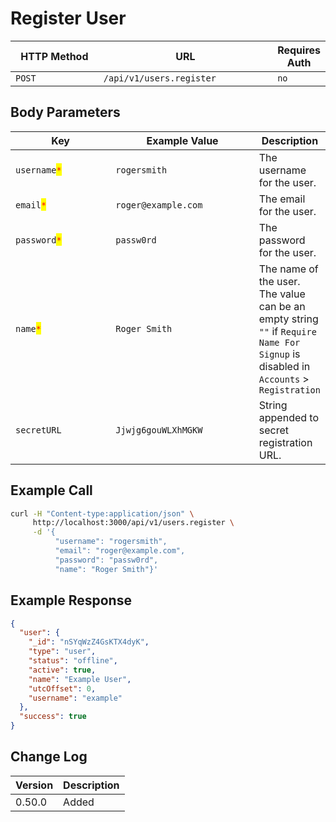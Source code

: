 # Register User

<table><thead><tr><th width="163">HTTP Method</th><th width="311">URL</th><th>Requires Auth</th></tr></thead><tbody><tr><td><code>POST</code></td><td><code>/api/v1/users.register</code></td><td><code>no</code></td></tr></tbody></table>

## Body Parameters

<table><thead><tr><th width="177">Key</th><th width="248">Example Value</th><th>Description</th></tr></thead><tbody><tr><td><code>username</code><mark style="color:red;"><code>*</code></mark></td><td><code>rogersmith</code></td><td>The username for the user.</td></tr><tr><td><code>email</code><mark style="color:red;"><code>*</code></mark></td><td><code>roger@example.com</code></td><td>The email for the user.</td></tr><tr><td><code>password</code><mark style="color:red;"><code>*</code></mark></td><td><code>passw0rd</code></td><td>The password for the user.</td></tr><tr><td><code>name</code><mark style="color:red;"><code>*</code></mark></td><td><code>Roger Smith</code></td><td>The name of the user. <br>The value can be an empty string  <code>""</code> if <code>Require Name For Signup</code> is disabled in <code>Accounts</code> > <code>Registration</code></td></tr><tr><td><code>secretURL</code></td><td><code>Jjwjg6gouWLXhMGKW</code></td><td>String appended to secret registration URL.</td></tr></tbody></table>

## Example Call

```bash
curl -H "Content-type:application/json" \
     http://localhost:3000/api/v1/users.register \
     -d '{ 
          "username": "rogersmith", 
          "email": "roger@example.com", 
          "password": "passw0rd", 
          "name": "Roger Smith"}'
```

## Example Response

```json
{
  "user": {
    "_id": "nSYqWzZ4GsKTX4dyK",
    "type": "user",
    "status": "offline",
    "active": true,
    "name": "Example User",
    "utcOffset": 0,
    "username": "example"
  },
  "success": true
}
```

## Change Log

| Version | Description |
| ------- | ----------- |
| 0.50.0  | Added       |
